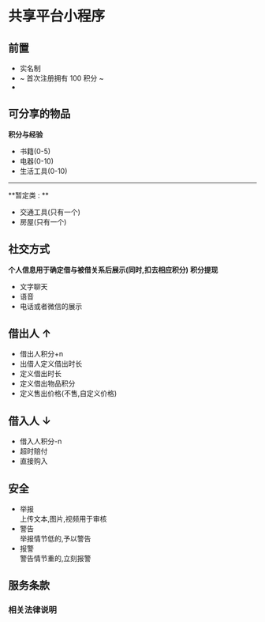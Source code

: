 # 共享平台小程序

## 前置

- 实名制
- ~ 首次注册拥有 100 积分 ~
-

## 可分享的物品

**积分与经验**

- 书籍(0-5)
- 电器(0-10)
- 生活工具(0-10)

---

**暂定类 : **

- 交通工具(只有一个)
- 房屋(只有一个)

## 社交方式

**个人信息用于确定借与被借关系后展示(同时,扣去相应积分)**
**积分提现**

- 文字聊天
- 语音
- 电话或者微信的展示

## 借出人 ↑

- 借出人积分+n
- 出借人定义借出时长
- 定义借出时长
- 定义借出物品积分
- 定义售出价格(不售,自定义价格)

## 借入人 ↓

- 借入人积分-n
- 超时赔付
- 直接购入

## 安全

- 举报  
  上传文本,图片,视频用于审核
- 警告  
  举报情节低的,予以警告
- 报警  
  警告情节重的,立刻报警

## 服务条款

### 相关法律说明
